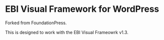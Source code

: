 # EBI Visual Framework for WordPress
Forked from FoundationPress.

This is designed to work with the EBI Visual Frameowrk v1.3.
